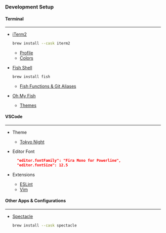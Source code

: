 ### Development Setup

#### Terminal

---

- [iTerm2](https://iterm2.com/?target=_blank)

  ```bash
  brew install --cask iterm2
  ```

  - [Profile](./iTerm2/profile.json)
  - [Colors](./iTerm2/colors.itermcolors)

- [Fish Shell](https://fishshell.com/?target=_blank)

  ```bash
  brew install fish
  ```

  - [Fish Functions & Git Aliases](./fish/)

- [Oh My Fish](https://github.com/oh-my-fish/oh-my-fish?target=_blank)

  - [Themes](https://github.com/oh-my-fish/oh-my-fish/blob/master/docs/Themes.md)

#### VSCode

---

- Theme

  - [Tokyo Night](https://marketplace.visualstudio.com/items?itemName=enkia.tokyo-night?taget=_blank)

- Editor Font
  ```JSON
    "editor.fontFamily": "Fira Mono for Powerline",
    "editor.fontSize": 12.5
  ```

- Extensions
    - [ESLint](https://marketplace.visualstudio.com/items?itemName=dbaeumer.vscode-eslint)
    - [Vim](https://marketplace.visualstudio.com/items?itemName=vscodevim.vim)


#### Other Apps & Configurations
----------

- [Spectacle](https://formulae.brew.sh/cask/spectacle?taget=_blank)
  ```bash
  brew install --cask spectacle
  ```
